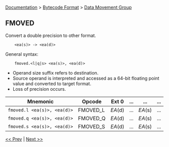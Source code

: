 [Documentation](../../README.md) > [Bytecode Format](../README.md) > [Data Movement Group](../InstructionsDataMovel.md)

## FMOVED

Convert a double precision to other format.

        <ea(s)> -> <ea(d)>

General syntax:

        fmoved.<l|q|s> <ea(s)>, <ea(d)>

* Operand size suffix refers to destination.
* Source operand is interpreted and accessed as a 64-bit floating point value and converted to target format.
* Loss of precision occurs.

| Mnemonic | Opcode | Ext 0 | ... | ... | ... |
| - | - | - | - | - | - |
| `fmoved.l <ea(s)>, <ea(d)>` | FMOVED_L | *EA*(d) | ... | *EA*(s) | ... |
| `fmoved.q <ea(s)>, <ea(d)>` | FMOVED_Q | *EA*(d) | ... | *EA*(s) | ... |
| `fmoved.s <ea(s)>, <ea(d)>` | FMOVED_S | *EA*(d) | ... | *EA*(s) | ... |

[<< Prev](./d_08.md) | [Next >>](./d_10.md)
